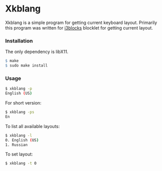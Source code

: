 Xkblang
======

Xkblang is a simple program for getting current keyboard layout. Primarily this program was written for [i3blocks](https://github.com/vivien/i3blocks) blocklet for getting current layout.

### Installation

The only dependency is libX11.
```Makefile
$ make
$ sudo make install
```

### Usage

```bash
$ xkblang -p
English (US)

```
For short version:
```bash
$ xkblang -ps
En

```
To list all available layouts:
```bash
$ xkblang -l
0. English (US)
1. Russian

```

To set layout:
```bash
$ xkblang -t 0

```